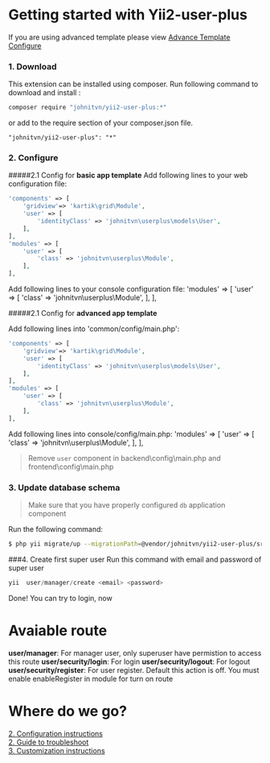 # Getting started with Yii2-user-plus

If you are using advanced template please view [Advance Template Configure](https://github.com/johnitvn/yii2-user-plus/blob/master/docs/ADVANCED_TEMPLTE.md)

### 1. Download

This extension can be installed using composer. Run following command to download and install :

```bash
composer require "johnitvn/yii2-user-plus:*"
```

or add to the require section of your composer.json file.

```
"johnitvn/yii2-user-plus": "*"
```

### 2. Configure


#####2.1 Config for <b>basic app template</b>
Add following lines to your web configuration file:

```php
'components' => [
    'gridview'=> 'kartik\grid\Module',
    'user' => [
        'identityClass' => 'johnitvn\userplus\models\User',
    ],  
],
'modules' => [
    'user' => [
        'class' => 'johnitvn\userplus\Module',
    ],
],
```
Add following lines to your console configuration file:
'modules' => [
    'user' => [
        'class' => 'johnitvn\userplus\Module',
    ],
],

#####2.1 Config for <b>advanced app template</b>

Add following lines into 'common/config/main.php':

```php
'components' => [
    'gridview'=> 'kartik\grid\Module',
    'user' => [
        'identityClass' => 'johnitvn\userplus\models\User',
    ],  
],
'modules' => [
    'user' => [
        'class' => 'johnitvn\userplus\Module',
    ],
],
```
Add following lines into console/config/main.php:
'modules' => [
    'user' => [
        'class' => 'johnitvn\userplus\Module',
    ],
],

>Remove `user` component in backend\config\main.php and frontend\config\main.php


### 3. Update database schema

>Make sure that you have properly configured `db` application component

Run the following command:

```bash
$ php yii migrate/up --migrationPath=@vendor/johnitvn/yii2-user-plus/src/migrations

```

###4. Create first super user
Run this command with email and password of super user

````php
yii  user/manager/create <email> <password>

````

Done! You can try to login, now

# Avaiable route

<b>user/manager</b>: For manager user, only superuser have permistion to access this route
<b>user/security/login</b>: For login
<b>user/security/logout</b>: For logout
<b>user/security/register</b>: For user register. Default this action is off. You must enable enableRegister in module for turn on route

# Where do we go?

[2. Configuration instructions](https://github.com/johnitvn/yii2-user-plus/blob/master/docs/CONFIGURATION.md)
<BR>
[2. Guide to troubleshoot](https://github.com/johnitvn/yii2-user-plus/blob/master/docs/TROUBLESHOOTING.MD)
<BR>
[3. Customization instructions](https://github.com/johnitvn/yii2-user-plus/blob/master/docs/CUSTOMIZATION.md)

